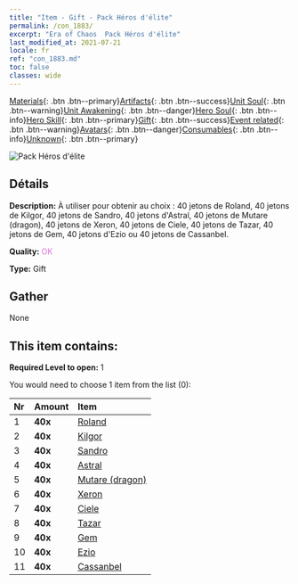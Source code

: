```yaml
---
title: "Item - Gift - Pack Héros d'élite"
permalink: /con_1883/
excerpt: "Era of Chaos  Pack Héros d'élite"
last_modified_at: 2021-07-21
locale: fr
ref: "con_1883.md"
toc: false
classes: wide
---
```

 [Materials](/ItemsFR/){: .btn .btn--primary}[Artifacts](/ItemsFR/Artifacts/){: .btn .btn--success}[Unit Soul](/ItemsFR/UnitSoul/){: .btn .btn--warning}[Unit Awakening](/ItemsFR/UnitAwakening/){: .btn .btn--danger}[Hero Soul](/ItemsFR/HeroSoul/){: .btn .btn--info}[Hero Skill](/ItemsFR/HeroSkill/){: .btn .btn--primary}[Gift](/ItemsFR/Gift/){: .btn .btn--success}[Event related](/ItemsFR/Events/){: .btn .btn--warning}[Avatars](/ItemsFR/Avatars/){: .btn .btn--danger}[Consumables](/ItemsFR/Consumables/){: .btn .btn--info}[Unknown](/ItemsFR/Unknown/){: .btn .btn--primary}

 ![Pack Héros d'élite](/images/t/i_907065.png)

## Détails
 **Description:** À utiliser pour obtenir au choix : 40 jetons de Roland, 40 jetons de Kilgor, 40 jetons de Sandro, 40 jetons d'Astral, 40 jetons de Mutare (dragon), 40 jetons de Xeron, 40 jetons de Ciele, 40 jetons de Tazar, 40 jetons de Gem, 40 jetons d'Ezio ou 40 jetons de Cassanbel.

 **Quality:** <span style="color: #DA70D6">OK</span>

 **Type:** Gift

## Gather

  None

## This item contains:

 **Required Level to open:** 1

 You would need to choose 1 item from the list (0):

  | Nr | Amount |     Item    |
  |:---|:-------|:------------|
  | 1 |  **40x** | [Roland](/ItemsFR/her_362/) |  | 
  | 2 |  **40x** | [Kilgor](/ItemsFR/her_374/) |  | 
  | 3 |  **40x** | [Sandro](/ItemsFR/her_371/) |  | 
  | 4 |  **40x** | [Astral](/ItemsFR/her_388/) |  | 
  | 5 |  **40x** | [Mutare (dragon)](/ItemsFR/her_390/) |  | 
  | 6 |  **40x** | [Xeron](/ItemsFR/her_383/) |  | 
  | 7 |  **40x** | [Ciele](/ItemsFR/her_382/) |  | 
  | 8 |  **40x** | [Tazar](/ItemsFR/her_393/) |  | 
  | 9 |  **40x** | [Gem](/ItemsFR/her_369/) |  | 
  | 10 |  **40x** | [Ezio](/ItemsFR/her_398/) |  | 
  | 11 |  **40x** | [Cassanbel](/ItemsFR/her_396/) |  | 
